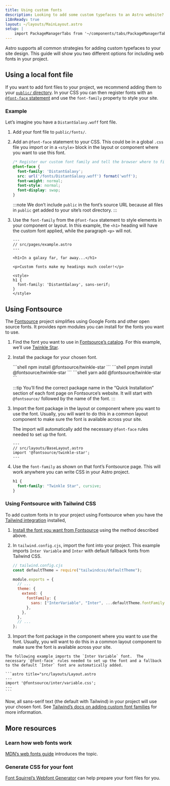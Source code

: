 ```yaml
---
title: Using custom fonts
description: Looking to add some custom typefaces to an Astro website? Use Google Fonts with Fontsource or add a font of your choice.
i18nReady: true
layout: ~/layouts/MainLayout.astro
setup: |
    import PackageManagerTabs from '~/components/tabs/PackageManagerTabs.astro';
---
```


Astro supports all common strategies for adding custom typefaces to your site design. This guide will show you two different options for including web fonts in your project.

## Using a local font file

If you want to add font files to your project, we recommend adding them to your [`public/` directory](/en/core-concepts/project-structure/#public). In your CSS you can then register fonts with an [`@font-face` statement](https://developer.mozilla.org/en-US/docs/Web/CSS/@font-face) and use the `font-family` property to style your site.

### Example

Let’s imagine you have a `DistantGalaxy.woff` font file.

1. Add your font file to `public/fonts/`.

2. Add an `@font-face` statement to your CSS. This could be in a global `.css` file you import or in a `<style>` block in the layout or component where you want to use this font.

    ```css
    /* Register our custom font family and tell the browser where to find it. */
    @font-face {
      font-family: 'DistantGalaxy';
      src: url('/fonts/DistantGalaxy.woff') format('woff');
      font-weight: normal;
      font-style: normal;
      font-display: swap;
    }
    ```

    :::note
    We don’t include `public` in the font’s source URL because all files in `public` get added to your site’s root directory.
    :::

3. Use the `font-family` from the `@font-face` statement to style elements in your component or layout. In this example, the `<h1>` heading will have the custom font applied, while the paragraph `<p>` will not.

    ```astro {10-12}
    ---
    // src/pages/example.astro
    ---

    <h1>In a galaxy far, far away...</h1>

    <p>Custom fonts make my headings much cooler!</p>

    <style>
    h1 {
      font-family: 'DistantGalaxy', sans-serif;
    }
    </style>
    ```

## Using Fontsource

The [Fontsource](https://fontsource.org/) project simplifies using Google Fonts and other open source fonts. It provides npm modules you can install for the fonts you want to use.

1. Find the font you want to use in [Fontsource’s catalog](https://fontsource.org/fonts). For this example, we’ll use [Twinkle Star](https://fontsource.org/fonts/twinkle-star).

2. Install the package for your chosen font.

    <PackageManagerTabs>
      <Fragment slot="npm">
      ```shell
      npm install @fontsource/twinkle-star
      ```
      </Fragment>
      <Fragment slot="pnpm">
      ```shell
      pnpm install @fontsource/twinkle-star
      ```
      </Fragment>
      <Fragment slot="yarn">
      ```shell
      yarn add @fontsource/twinkle-star
      ```
      </Fragment>
    </PackageManagerTabs>

    :::tip
    You’ll find the correct package name in the “Quick Installation” section of each font page on Fontsource’s website. It will start with `@fontsource/` followed by the name of the font.
    :::

3. Import the font package in the layout or component where you want to use the font. Usually, you will want to do this in a common layout component to make sure the font is available across your site.

    The import will automatically add the necessary `@font-face` rules needed to set up the font.

    ```astro
    ---
    // src/layouts/BaseLayout.astro
    import '@fontsource/twinkle-star';
    ---
    ```

4. Use the `font-family` as shown on that font’s Fontsource page. This will work anywhere you can write CSS in your Astro project.

    ```css
    h1 {
      font-family: "Twinkle Star", cursive;
    }
    ```



### Using Fontsource with Tailwind CSS

To add custom fonts in to your project using Fontsource when you have the [Tailwind integration](/en/guides/integrations-guide/tailwind/) installed,

1. [Install the font you want from Fontsource](#using-fontsource) using the method described above.

2.  In `tailwind.config.cjs`,  import the font into your project. This example imports `Inter Variable` and `Inter` with default fallback fonts from Tailwind CSS.
    ```js {2,8-10}
    // tailwind.config.cjs
    const defaultTheme = require("tailwindcss/defaultTheme");

    module.exports = {
      // ...
      theme: {
        extend: {
          fontFamily: {
            sans: ["InterVariable", "Inter", ...defaultTheme.fontFamily.sans],
          },
        },
      },
      // ...
    };
    ```
  3. Import the font package in the component where you want to use the font. Usually, you will want to do this in a common layout component to make sure the font is available across your site.

    The following example imports the `Inter Variable` font.  The necessary `@font-face` rules needed to set up the font and a fallback to the default `Inter` font are automatically added.

    ```astro title="src/layouts/Layout.astro
    ---
    import '@fontsource/inter/variable.css';
    ---
    ```
  
Now, all sans-serif text (the default with Tailwind) in your project will use your chosen font. See [Tailwind’s docs on adding custom font families](https://tailwindcss.com/docs/font-family#using-custom-values) for more information.  

## More resources

### Learn how web fonts work

[MDN’s web fonts guide](https://developer.mozilla.org/en-US/docs/Learn/CSS/Styling_text/Web_fonts) introduces the topic.

### Generate CSS for your font

[Font Squirrel’s Webfont Generator](https://www.fontsquirrel.com/tools/webfont-generator) can help prepare your font files for you.
